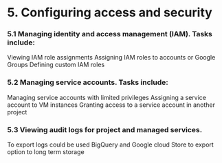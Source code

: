 # 5. Configuring access and security

### 5.1 Managing identity and access management (IAM). Tasks include:

Viewing IAM role assignments
Assigning IAM roles to accounts or Google Groups
Defining custom IAM roles

### 5.2 Managing service accounts. Tasks include:

Managing service accounts with limited privileges
Assigning a service account to VM instances
Granting access to a service account in another project

### 5.3 Viewing audit logs for project and managed services.

To export logs could be used BigQuery and Google cloud Store to export option to long term storage
